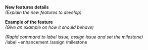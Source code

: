**New features details**  
*(Explain the new features to develop)*  


**Example of the feature**  
*(Give an example on how it should behave)*  


*(Rapid command to label issue, assign issue and set the milestone)*  
/label ~enhancement
/assign
/milestone
